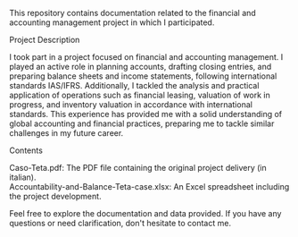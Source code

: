 This repository contains documentation related to the financial and accounting management project in which I participated.

Project Description

I took part in a project focused on financial and accounting management. I played an active role in planning accounts, drafting closing entries, and preparing balance sheets and income statements, following international standards IAS/IFRS. Additionally, I tackled the analysis and practical application of operations such as financial leasing, valuation of work in progress, and inventory valuation in accordance with international standards. This experience has provided me with a solid understanding of global accounting and financial practices, preparing me to tackle similar challenges in my future career.

Contents

Caso-Teta.pdf: The PDF file containing the original project delivery (in italian).  
Accountability-and-Balance-Teta-case.xlsx: An Excel spreadsheet including the project development.


Feel free to explore the documentation and data provided. If you have any questions or need clarification, don't hesitate to contact me.
